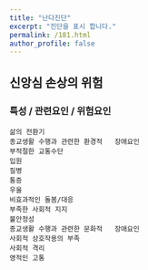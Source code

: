 ```yaml
---
title: "난다진단"
excerpt: "진단을 표시 합니다."
permalink: /181.html
author_profile: false
---
```

## 신앙심 손상의 위험



### 특성 / 관련요인 / 위험요인

>   

    삶의 전환기
    종교생활 수행과 관련한 환경적   장애요인
    부적절한 교통수단
    입원
    질병
    통증
    우울
    비효과적인 돌봄/대응
    부족한 사회적 지지
    불안정성
    종교생활 수행과 관련한 문화적   장애요인
    사회적 상호작용의 부족
    사회적 격리
    영적인 고통
